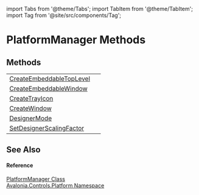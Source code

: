 import Tabs from '@theme/Tabs'; 
import TabItem from '@theme/TabItem'; 
import Tag from '@site/src/components/Tag'; 

# PlatformManager Methods




## Methods
<table>
<tr>
<td><a href="M_Avalonia_Controls_Platform_PlatformManager_CreateEmbeddableTopLevel">CreateEmbeddableTopLevel</a></td>
<td> </td>
</tr>
<tr>
<td><a href="M_Avalonia_Controls_Platform_PlatformManager_CreateEmbeddableWindow">CreateEmbeddableWindow</a></td>
<td> </td>
</tr>
<tr>
<td><a href="M_Avalonia_Controls_Platform_PlatformManager_CreateTrayIcon">CreateTrayIcon</a></td>
<td> </td>
</tr>
<tr>
<td><a href="M_Avalonia_Controls_Platform_PlatformManager_CreateWindow">CreateWindow</a></td>
<td> </td>
</tr>
<tr>
<td><a href="M_Avalonia_Controls_Platform_PlatformManager_DesignerMode">DesignerMode</a></td>
<td> </td>
</tr>
<tr>
<td><a href="M_Avalonia_Controls_Platform_PlatformManager_SetDesignerScalingFactor">SetDesignerScalingFactor</a></td>
<td> </td>
</tr>
</table>

## See Also


#### Reference
<a href="T_Avalonia_Controls_Platform_PlatformManager">PlatformManager Class</a>  
<a href="N_Avalonia_Controls_Platform">Avalonia.Controls.Platform Namespace</a>  
